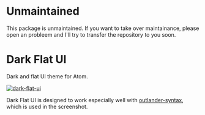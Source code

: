 # Unmaintained

This package is unmaintained. If you want to take over maintainance, please open an probleem and I'll try to transfer the repository to you soon.

# Dark Flat UI

Dark and flat UI theme for Atom.

[![dark-flat-ui](https://github.com/olmokramer/atom-dark-flat-ui/raw/master/screenshot.png)](https://github.com/olmokramer/atom-dark-flat-ui/raw/master/screenshot.png)

Dark Flat UI is designed to work especially well with [outlander-syntax](https://atom.io/packages/outlander-syntax), which is used in the screenshot.
